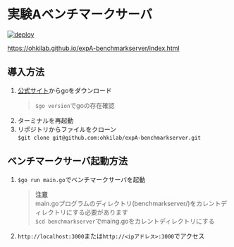 # 実験Aベンチマークサーバ
[![deploy](https://github.com/ohkilab/expA-benchmarkserver/actions/workflows/main.yml/badge.svg)](https://github.com/ohkilab/expA-benchmarkserver/actions/workflows/main.yml)

https://ohkilab.github.io/expA-benchmarkserver/index.html
## 導入方法
1. [公式サイト](https://go.dev/dl/)からgoをダウンロード
   > `$go version`でgoの存在確認
3. ターミナルを再起動
4. リポジトリからファイルをクローン<br>
   `$git clone git@github.com:ohkilab/expA-benchmarkserver.git`
## ベンチマークサーバ起動方法
1. `$go run main.go`でベンチマークサーバを起動
   > **注意** <br>
   main.goプログラムのディレクトリ(benchmarkserver/)をカレントディレクトリにする必要があります<br>
   `$cd benchmarkserver`でmaing.goをカレントディレクトリにする
2. `http://localhost:3000`または`http://<ipアドレス>:3000`でアクセス
